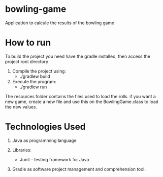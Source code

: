 # bowling-game

Application to calcule the results of the bowling game

# How to run

To build the project you need have the gradle installed, then access the project root directory

 1. Compile the project using:
    - ./gradlew build
 2. Execute the program:
    - ./gradlew run
    
The resources folder contains the files used to load the rolls. if you want a new game, create a new file and use this on the BowlingGame.class to load the new values.
 
 # Technologies Used
 
 1. Java as programming language
 2. Libraries:
 
    - Junit - testing framework for Java

3. Gradle as software project management and comprehension tool.
